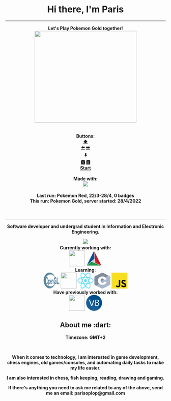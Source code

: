 <p>
  <h1 align="center"><b>Hi there, I'm Paris</h1>
</p>

----

<p align="center">
  Let's Play Pokemon Gold together!<br/>
  <img src="http://emulatorserv.vps.webdock.io:8080/screen.bmp" width=320 height=288/><br/>
</p>
<p align="center">
  <br/>Buttons: <br/>
  <a href="http://emulatorserv.vps.webdock.io:8080/p?action=1&callback=http://github.com/OFFTKP/">⬆️</a>
  <br/>
  <a href="http://emulatorserv.vps.webdock.io:8080/p?action=4&callback=http://github.com/OFFTKP/">⬅️</a>
  <a href="http://emulatorserv.vps.webdock.io:8080/p?action=2&callback=http://github.com/OFFTKP/">➡️</a>
  <br/>
  <a href="http://emulatorserv.vps.webdock.io:8080/p?action=3&callback=http://github.com/OFFTKP/">⬇️</a> <br/>
  <a href="http://emulatorserv.vps.webdock.io:8080/p?action=5&callback=http://github.com/OFFTKP/">🅰</a>
  <a href="http://emulatorserv.vps.webdock.io:8080/p?action=6&callback=http://github.com/OFFTKP/">🅱</a><br/>
  <a href="http://emulatorserv.vps.webdock.io:8080/p?action=7&callback=http://github.com/OFFTKP/">Start</a>
  <br/><br/>
  Made with:<br/>
  <a href="https://github.com/OFFTKP/TKPEmu">
    <img align="" src="https://github-readme-stats.vercel.app/api/pin/?username=OFFTKP&repo=TKPEmu&theme=tokyonight" />
  </a>
  <br/>
  <br>Last run: Pokemon Red, 22/3-28/4, 0 badges
  <br/>This run: Pokemon Gold, server started: 28/4/2022<br/>
  <br/><br/>
  
</p>

---
<p align="center">Software developer and undergrad student in Information and Electronic Engineering.</p>
<p align="center">
  <img src="https://komarev.com/ghpvc/?username=offtkp&color=gray"/>
  <br/>Currently working with:<br/>
  <img width="50" height="50" src="https://isocpp.org/assets/images/cpp_logo.png"/>
  <img width="50" height="50" src="cmake.png"/>
  <br/>Learning:<br/>
  <img width="50" height="50" src="Opengl-logo.svg"/>
  <img width="50" height="50" src="https://go.dev/images/go-logo-white.svg"/>
  <img width="50" height="50" src="React-icon.svg"/>
  <img width="50" height="50" src="c-icon.svg"/>
  <img width="50" height="50" src="js-icon.svg"/>
  <br/>Have previously worked with:<br/>
  <img width="50" height="50" src="https://seeklogo.com/images/C/c-sharp-c-logo-02F17714BA-seeklogo.com.png"/>
  <img width="50" height="50" src="vb-icon.svg"/>
</p>

<p>
  <h2 align="center">About me :dart:</h2>
</p>
<p align="center">
  Timezone: GMT+2
</p></br>
<p align="center">
  When it comes to technology, I am interested in game development, chess engines, old games/consoles, and automating daily tasks to make my life easier.
</p>
<p align="center">
  I am also interested in chess, fish keeping, reading, drawing and gaming.
</p>
<p align="center">
  If there's anything you need to ask me related to any of the above, send me an email: parisoplop@gmail.com
</p>
</br>
